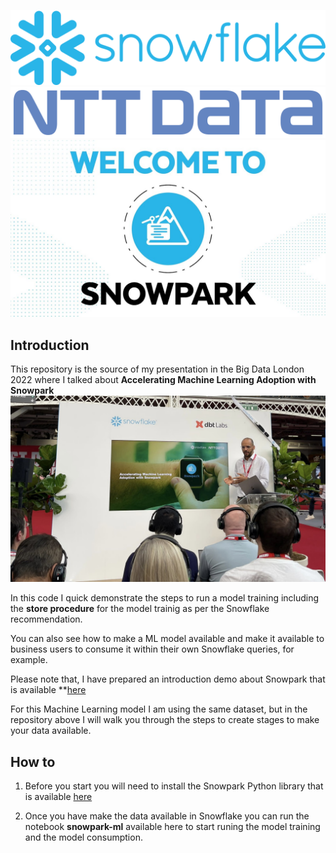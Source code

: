 ![Snowflake](images/Snowflake_Logo.svg.png)
![NTT DATA](images/2560px-NTT-Data-Logo.svg.png)
![Snowpark](images/welcome.jpg)

## Introduction

This repository is the source of my presentation in the Big Data London 2022 where I talked about **Accelerating Machine Learning Adoption with Snowpark** 
![BigDataLondon](images/snowflake_big_data_london_2022.jpg)

In this code I quick demonstrate the steps to run a model training including the **store procedure** for the model trainig as per the Snowflake recommendation.

You can also see how to make a ML model available and make it available to business users to consume it within their own Snowflake queries, for example.

Please note that, I have prepared an introduction demo about Snowpark that is available **[here](https://github.com/MauricioLins/snowpark-quickdemo)

For this Machine Learning model I am using the same dataset, but in the repository above I will walk you through the steps to create stages to make your data available.

## How to

1. Before you start you will need to install the Snowpark Python library that is available [here](https://pypi.org/project/snowflake-snowpark-python/)

2. Once you have make the data available in Snowflake you can run the notebook **snowpark-ml** available here to start runing the model training and the model consumption.
